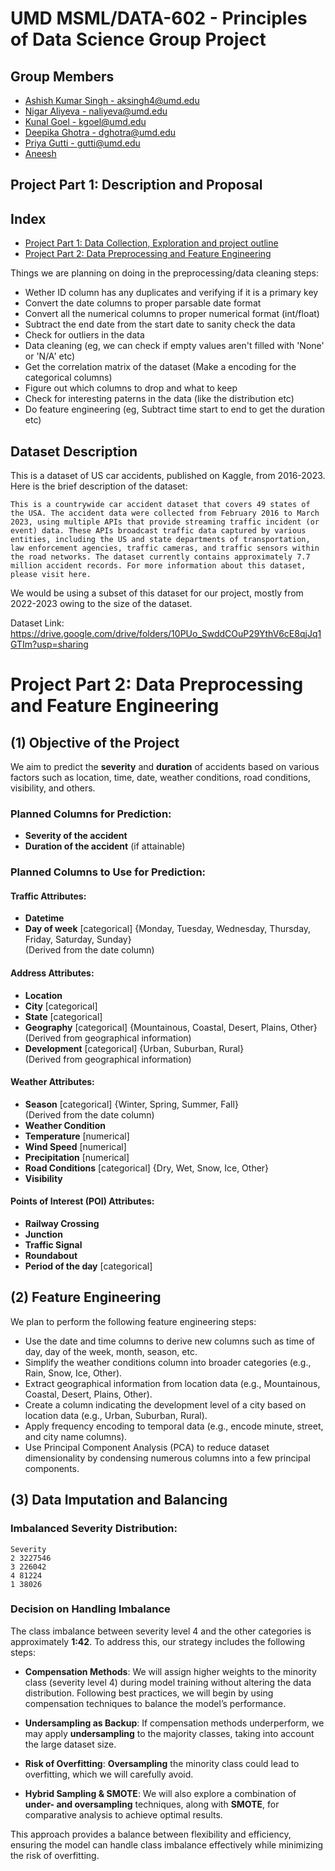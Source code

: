 # UMD MSML/DATA-602 - Principles of Data Science Group Project

## Group Members

- [Ashish Kumar Singh - aksingh4@umd.edu ]()
- [Nigar Aliyeva - naliyeva@umd.edu ]()
- [Kunal Goel - kgoel@umd.edu ](kgoel@umd.edu)
- [Deepika Ghotra - dghotra@umd.edu ](dghotra@umd.edu)
- [Priya Gutti - gutti@umd.edu](pgutti@umd.edu)
- [Aneesh ]()


## Project Part 1: Description and Proposal

## Index

- [Project Part 1: Data Collection, Exploration and project outline](#dataset-description)
- [Project Part 2: Data Preprocessing and Feature Engineering](#project-part-2-data-preprocessing-and-feature-engineering)

Things we are planning on doing in the preprocessing/data cleaning steps:
- Wether ID column has any duplicates and verifying if it is a primary key
- Convert the date columns to proper parsable date format
- Convert all the numerical columns to proper numerical format (int/float)
- Subtract the end date from the start date to sanity check the data
- Check for outliers in the data 
- Data cleaning (eg, we can check if empty values aren't filled with 'None' or 'N/A' etc)
- Get the correlation matrix of the dataset (Make a encoding for the categorical columns)
- Figure out which columns to drop and what to keep
- Check for interesting paterns in the data (like the distribution etc)
- Do feature engineering (eg, Subtract time start to end to get the duration etc)

## Dataset Description

This is a dataset of US car accidents, published on Kaggle, from 2016-2023. Here is the brief description of the dataset:

```
This is a countrywide car accident dataset that covers 49 states of the USA. The accident data were collected from February 2016 to March 2023, using multiple APIs that provide streaming traffic incident (or event) data. These APIs broadcast traffic data captured by various entities, including the US and state departments of transportation, law enforcement agencies, traffic cameras, and traffic sensors within the road networks. The dataset currently contains approximately 7.7 million accident records. For more information about this dataset, please visit here.
``` 

We would be using a subset of this dataset for our project, mostly from 2022-2023 owing to the size of the dataset. 

Dataset Link: https://drive.google.com/drive/folders/10PUo_SwddCOuP29YthV6cE8qjJq1GTIm?usp=sharing

# Project Part 2: Data Preprocessing and Feature Engineering

## (1) Objective of the Project
We aim to predict the **severity** and **duration** of accidents based on various factors such as location, time, date, weather conditions, road conditions, visibility, and others.

### Planned Columns for Prediction:
- **Severity of the accident**
- **Duration of the accident** (if attainable)

### Planned Columns to Use for Prediction:

#### Traffic Attributes:
- **Datetime**
- **Day of week** [categorical] {Monday, Tuesday, Wednesday, Thursday, Friday, Saturday, Sunday}  
  (Derived from the date column)

#### Address Attributes:
- **Location**
- **City** [categorical]
- **State** [categorical]
- **Geography** [categorical] {Mountainous, Coastal, Desert, Plains, Other}  
  (Derived from geographical information)
- **Development** [categorical] {Urban, Suburban, Rural}  
  (Derived from geographical information)

#### Weather Attributes:
- **Season** [categorical] {Winter, Spring, Summer, Fall}  
  (Derived from the date column)
- **Weather Condition**
- **Temperature** [numerical]
- **Wind Speed** [numerical]
- **Precipitation** [numerical]
- **Road Conditions** [categorical] {Dry, Wet, Snow, Ice, Other}
- **Visibility**

#### Points of Interest (POI) Attributes:
- **Railway Crossing**
- **Junction**
- **Traffic Signal**
- **Roundabout**
- **Period of the day** [categorical]

## (2) Feature Engineering

We plan to perform the following feature engineering steps:

- Use the date and time columns to derive new columns such as time of day, day of the week, month, season, etc.
- Simplify the weather conditions column into broader categories (e.g., Rain, Snow, Ice, Other).
- Extract geographical information from location data (e.g., Mountainous, Coastal, Desert, Plains, Other).
- Create a column indicating the development level of a city based on location data (e.g., Urban, Suburban, Rural).
- Apply frequency encoding to temporal data (e.g., encode minute, street, and city name columns).
- Use Principal Component Analysis (PCA) to reduce dataset dimensionality by condensing numerous columns into a few principal components.

## (3) Data Imputation and Balancing

### Imbalanced Severity Distribution:
```plaintext
Severity
2 3227546
3 226042
4 81224
1 38026
```
### Decision on Handling Imbalance

The class imbalance between severity level 4 and the other categories is approximately **1:42**. To address this, our strategy includes the following steps:

- **Compensation Methods**: We will assign higher weights to the minority class (severity level 4) during model training without altering the data distribution. Following best practices, we will begin by using compensation techniques to balance the model’s performance.
  
- **Undersampling as Backup**: If compensation methods underperform, we may apply **undersampling** to the majority classes, taking into account the large dataset size.

- **Risk of Overfitting**: **Oversampling** the minority class could lead to overfitting, which we will carefully avoid.

- **Hybrid Sampling & SMOTE**: We will also explore a combination of **under- and oversampling** techniques, along with **SMOTE**, for comparative analysis to achieve optimal results.

This approach provides a balance between flexibility and efficiency, ensuring the model can handle class imbalance effectively while minimizing the risk of overfitting.
